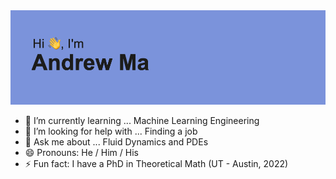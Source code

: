 <img src= https://raw.githubusercontent.com/andygma567/andygma567/23cfdb63a8a737ac7bbf607e740deb138fb6caca/header.png>

- 🌱 I’m currently learning ... Machine Learning Engineering
- 🤔 I’m looking for help with ... Finding a job
- 💬 Ask me about ... Fluid Dynamics and PDEs
- 😄 Pronouns: He / Him / His
- ⚡ Fun fact: I have a PhD in Theoretical Math (UT - Austin, 2022)

<!--
**andygma567/andygma567** is a ✨ _special_ ✨ repository because its `README.md` (this file) appears on your GitHub profile.

Here are some ideas to get you started:

- 🔭 I’m currently working on ...
- 🌱 I’m currently learning ...
- 👯 I’m looking to collaborate on ...
- 🤔 I’m looking for help with ...
- 💬 Ask me about ...
- 📫 How to reach me: ...
- 😄 Pronouns: ...
- ⚡ Fun fact: ...
-->
